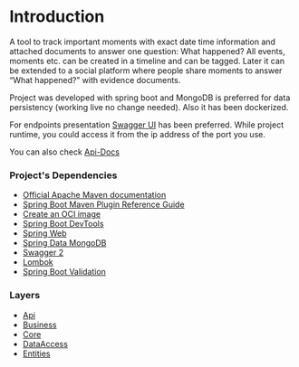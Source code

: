 # Introduction

A tool to track important moments with exact date time information and attached documents to answer one question: What happened?
All events, moments etc. can be created in a timeline and can be tagged. Later it can be extended to a social platform where people share moments to answer “What happened?” with evidence documents.

Project was developed with spring boot and  MongoDB is preferred for data persistency (working live no change needed). Also it has been dockerized.

For endpoints presentation [Swagger UI](https://swagger.io/tools/swagger-ui/) has been preferred. While project runtime, you could access it from the ip address of the port you use. 

You can also check [Api-Docs](https://github.com/murtekbey/pribas-task/api-docs.json)

### Project's Dependencies

* [Official Apache Maven documentation](https://maven.apache.org/guides/index.html)
* [Spring Boot Maven Plugin Reference Guide](https://docs.spring.io/spring-boot/docs/2.5.5/maven-plugin/reference/html/)
* [Create an OCI image](https://docs.spring.io/spring-boot/docs/2.5.5/maven-plugin/reference/html/#build-image)
* [Spring Boot DevTools](https://docs.spring.io/spring-boot/docs/2.5.5/reference/htmlsingle/#using-boot-devtools)
* [Spring Web](https://docs.spring.io/spring-boot/docs/2.5.5/reference/htmlsingle/#boot-features-developing-web-applications)
* [Spring Data MongoDB](https://docs.spring.io/spring-boot/docs/2.5.5/reference/htmlsingle/#boot-features-mongodb)
* [Swagger 2](https://www.baeldung.com/swagger-2-documentation-for-spring-rest-api)
* [Lombok](https://projectlombok.org/features/all)
* [Spring Boot Validation](https://www.baeldung.com/spring-boot-bean-validation)

### Layers

* [Api](https://github.com/murtekbey/pribas-task/tree/main/src/main/java/pribas/task/api)
* [Business](https://github.com/murtekbey/pribas-task/tree/main/src/main/java/pribas/task/business)
* [Core](https://github.com/murtekbey/pribas-task/tree/main/src/main/java/pribas/task/core)
* [DataAccess](https://github.com/murtekbey/pribas-task/tree/main/src/main/java/pribas/task/dataAccess)
* [Entities](https://github.com/murtekbey/pribas-task/tree/main/src/main/java/pribas/task/entities)

